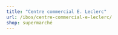 ```yaml
---
title: "Centre commercial E. Leclerc"
url: /ibos/centre-commercial-e-leclerc/
shop: supermarché
---
```

